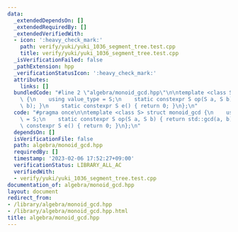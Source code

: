 ```yaml
---
data:
  _extendedDependsOn: []
  _extendedRequiredBy: []
  _extendedVerifiedWith:
  - icon: ':heavy_check_mark:'
    path: verify/yuki/yuki_1036_segment_tree.test.cpp
    title: verify/yuki/yuki_1036_segment_tree.test.cpp
  _isVerificationFailed: false
  _pathExtension: hpp
  _verificationStatusIcon: ':heavy_check_mark:'
  attributes:
    links: []
  bundledCode: "#line 2 \"algebra/monoid_gcd.hpp\"\n\ntemplate <class S> struct monoid_gcd\
    \ {\n    using value_type = S;\n    static constexpr S op(S a, S b) { return std::gcd(a,\
    \ b); }\n    static constexpr S e() { return 0; }\n};\n"
  code: "#pragma once\n\ntemplate <class S> struct monoid_gcd {\n    using value_type\
    \ = S;\n    static constexpr S op(S a, S b) { return std::gcd(a, b); }\n    static\
    \ constexpr S e() { return 0; }\n};\n"
  dependsOn: []
  isVerificationFile: false
  path: algebra/monoid_gcd.hpp
  requiredBy: []
  timestamp: '2023-02-06 17:52:27+09:00'
  verificationStatus: LIBRARY_ALL_AC
  verifiedWith:
  - verify/yuki/yuki_1036_segment_tree.test.cpp
documentation_of: algebra/monoid_gcd.hpp
layout: document
redirect_from:
- /library/algebra/monoid_gcd.hpp
- /library/algebra/monoid_gcd.hpp.html
title: algebra/monoid_gcd.hpp
---
```

